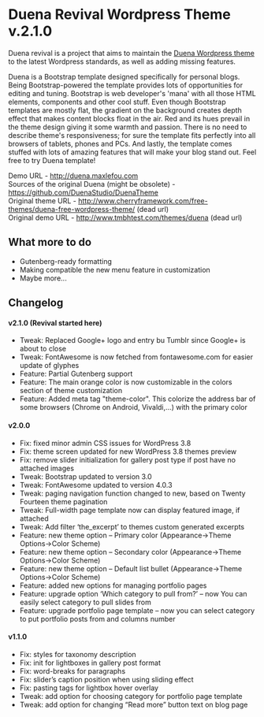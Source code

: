 Duena Revival Wordpress Theme v.2.1.0
==========

Duena revival is a project that aims to maintain the [Duena Wordpress theme](https://github.com/DuenaStudio/DuenaTheme) to the latest Wordpress standards, as well as adding missing features.

Duena is a Bootstrap template designed specifically for personal blogs.
Being Bootstrap-powered the template provides lots of opportunities for editing and tuning. Bootstrap is web developer's 'mana' with all those HTML elements, components and other cool stuff. Even though Bootstrap templates are mostly flat, the gradient on the background creates depth effect that makes content blocks float in the air. Red and its hues prevail in the theme design giving it some warmth and passion. There is no need to describe theme's responsiveness; for sure the template fits perfectly into all browsers of tablets, phones and PCs. And lastly, the template comes stuffed with lots of amazing features that will make your blog stand out.
Feel free to try Duena template!

Demo URL - http://duena.maxlefou.com<br>
Sources of the original Duena (might be obsolete) - https://github.com/DuenaStudio/DuenaTheme<br>
Original theme URL - http://www.cherryframework.com/free-themes/duena-free-wordpress-theme/ (dead url)<br>
Original demo URL - http://www.tmbhtest.com/themes/duena (dead url)

## What more to do
- Gutenberg-ready formatting
- Making compatible the new menu feature in customization
- Maybe more...


## Changelog
#### v2.1.0 (Revival started here)
- Tweak: Replaced Google+ logo and entry bu Tumblr since Google+ is about to close
- Tweak: FontAwesome is now fetched from fontawesome.com for easier update of glyphes
- Feature: Partial Gutenberg support
- Feature: The main orange color is now customizable in the colors section of theme customization
- Feature: Added meta tag "theme-color". This colorize the address bar of some browsers (Chrome on Android, Vivaldi,...) with the primary color

#### v2.0.0
- Fix: fixed minor admin CSS issues for WordPress 3.8
- Fix: theme screen updated for new WordPress 3.8 themes preview
- Fix: remove slider initialization for gallery post type if post have no attached images
- Tweak: Bootstrap updated to version 3.0
- Tweak: FontAwesome updated to version 4.0.3
- Tweak: paging navigation function changed to new, based on Twenty Fourteen theme pagination
- Tweak: Full-width page template now can display featured image, if attached
- Tweak: Add filter ‘the_excerpt’ to themes custom generated excerpts
- Feature: new theme option – Primary color (Appearance->Theme Options->Color Scheme)
- Feature: new theme option – Secondary color (Appearance->Theme Options->Color Scheme)
- Feature: new theme option – Default list bullet (Appearance->Theme Options->Color Scheme)
- Feature: added new options for managing portfolio pages
- Feature: upgrade option ‘Which category to pull from?’ – now You can easily select category to pull slides from
- Feature: upgrade portfolio page template – now you can select category to put portfolio posts from and columns number

#### v1.1.0
- Fix: styles for taxonomy description
- Fix: init for lightboxes in gallery post format
- Fix: word-breaks for paragraphs
- Fix: slider’s caption position when using sliding effect
- Fix: pasting tags for lightbox hover overlay
- Tweak: add option for choosing category for portfolio page template
- Tweak: add option for changing “Read more” button text on blog page
